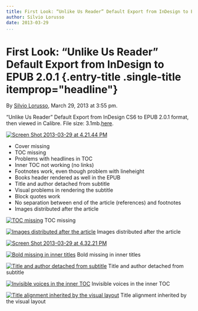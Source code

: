```yaml
---
title: First Look: “Unlike Us Reader” Default Export from InDesign to EPUB 2.0.1
author: Silvio Lorusso
date: 2013-03-29
...
```


# First Look: “Unlike Us Reader” Default Export from InDesign to EPUB 2.0.1 {.entry-title .single-title itemprop="headline"}

By [Silvio
Lorusso](http://networkcultures.org/digitalpublishing/author/silviolorusso/ "Posts by Silvio Lorusso"),
March 29, 2013 at 3:55 pm.

“Unlike Us Reader” Default Export from InDesign CS6 to EPUB 2.0.1
format, then viewed in Calibre. File size:
3.1mb.[here](http://networkcultures.org/digitalpublishing/wp-content/uploads/sites/26/2014/10/Unlike-Us-reader-default-epub-2.0.13-1.epub).

[![Screen Shot 2013-03-29 at 4.21.44
PM](imgs/Screen-Shot-2013-03-29-at-4.21.44-PM.png)]()

-   Cover missing
-   TOC missing
-   Problems with headlines in TOC
-   Inner TOC not working (no links)
-   Footnotes work, even though problem with lineheight
-   Books header rendered as well in the EPUB
-   Title and author detached from subtitle
-   Visual problems in rendering the subtitle
-   Block quotes work
-   No separation between end of the article (references) and footnotes
-   Images distributed after the article





[![TOC missing](imgs/Screen-Shot-2013-03-29-at-4.38.33-PM.png)]()
TOC missing





[![Images distributed after the
article](imgs/Screen-Shot-2013-03-29-at-4.35.33-PM.png)]()
Images distributed after the article



[![Screen Shot 2013-03-29 at 4.32.21
PM](imgs/Screen-Shot-2013-03-29-at-4.32.21-PM.png)]()



[![Bold missing in inner
titles](imgs/Screen-Shot-2013-03-29-at-4.30.21-PM.png)]()
Bold missing in inner titles





[![Title and author detached from
subtitle](imgs/Screen-Shot-2013-03-29-at-4.27.44-PM.png)]()
Title and author detached from subtitle





[![Invisible voices in the inner
TOC](imgs/Screen-Shot-2013-03-29-at-4.24.22-PM.png)]()
Invisible voices in the inner TOC





[![Title alignment inherited by the visual
layout](imgs/Screen-Shot-2013-03-29-at-4.22.05-PM.png)]()
Title alignment inherited by the visual layout


